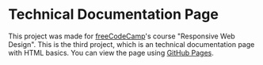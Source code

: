# Technical Documentation Page

This project was made for [freeCodeCamp](https://www.freecodecamp.org/)'s course "Responsive Web Design". This is the third project, which is an technical documentation page with HTML basics. You can view the page using [GitHub Pages](https://yuliam1.github.io/Technical-Documentation-Page/).
